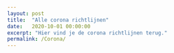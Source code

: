 ```yaml
---
layout: post
title:  "Alle corona richtlijnen"
date:   2020-10-01 00:00:00
excerpt: "Hier vind je de corona richtlijnen terug."
permalink: /Corona/
---
```


